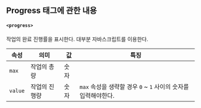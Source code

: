 ## Progress 태그에 관한 내용
#### `<progress>`
작업의 완료 진행률을 표시한다. 대부분 자바스크립트를 이용한다.


속성 | 의미 | 값 | 특징
-----|------|----|-----
`max` | 작업의 총량 | 숫자 | 
`value` | 작업의 진행량 | 숫자 | `max` 속성을 생략할 경우 `0` ~ `1` 사이의 숫자를 입력해야한다.